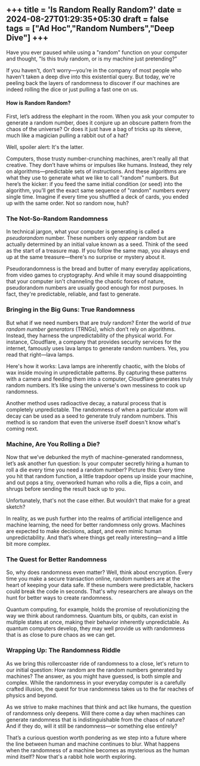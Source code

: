 +++
title = 'Is Random Really Random?' 
date = 2024-08-27T01:29:35+05:30
draft = false   
tags = ["Ad Hoc","Random Numbers","Deep Dive"]
+++  
--- 
<!-- 
### **How Random are the Random Numbers Generated by Machines?** -->
Have you ever paused while using a "random" function on your computer and thought, "Is this truly random, or is my machine just pretending?" 

If you haven't, don’t worry—you’re in the company of most people who haven't taken a deep dive into this existential query. But today, we're peeling back the layers of randomness to discover if our machines are indeed rolling the dice or just pulling a fast one on us.

<!-- ### The Magic Trick Behind the Curtain -->
#### How is Random Random?
First, let’s address the elephant in the room. When you ask your computer to generate a random number, does it conjure up an obscure pattern from the chaos of the universe? Or does it just have a bag of tricks up its sleeve, much like a magician pulling a rabbit out of a hat?

Well, spoiler alert: It's the latter.

Computers, those trusty number-crunching machines, aren't really all that creative. They don’t have whims or impulses like humans. Instead, they rely on algorithms—predictable sets of instructions. And these algorithms are what they use to generate what we like to call "random" numbers. But here’s the kicker: if you feed the same initial condition (or seed) into the algorithm, you’ll get the exact same sequence of "random" numbers every single time. Imagine if every time you shuffled a deck of cards, you ended up with the same order. Not so random now, huh?

### The Not-So-Random Randomness

In technical jargon, what your computer is generating is called a *pseudorandom* number. These numbers only *appear* random but are actually determined by an initial value known as a seed. Think of the seed as the start of a treasure map. If you follow the same map, you always end up at the same treasure—there's no surprise or mystery about it.

Pseudorandomness is the bread and butter of many everyday applications, from video games to cryptography. And while it may sound disappointing that your computer isn't channeling the chaotic forces of nature, pseudorandom numbers are usually good enough for most purposes. In fact, they're predictable, reliable, and fast to generate.

### Bringing in the Big Guns: True Randomness

But what if we need numbers that are *truly* random? Enter the world of *true random number generators* (TRNGs), which don’t rely on algorithms. Instead, they harness the unpredictability of the physical world. For instance, Cloudflare, a company that provides security services for the internet, famously uses lava lamps to generate random numbers. Yes, you read that right—lava lamps.

Here's how it works: Lava lamps are inherently chaotic, with the blobs of wax inside moving in unpredictable patterns. By capturing these patterns with a camera and feeding them into a computer, Cloudflare generates truly random numbers. It’s like using the universe's own messiness to cook up randomness.

Another method uses radioactive decay, a natural process that is completely unpredictable. The randomness of when a particular atom will decay can be used as a seed to generate truly random numbers. This method is so random that even the universe itself doesn't know what's coming next.

### Machine, Are You Rolling a Die?

Now that we’ve debunked the myth of machine-generated randomness, let’s ask another fun question: Is your computer secretly hiring a human to roll a die every time you need a random number? Picture this: Every time you hit that random function, a little trapdoor opens up inside your machine, and out pops a tiny, overworked human who rolls a die, flips a coin, and shrugs before sending the result back up to you.

Unfortunately, that's not the case either. But wouldn’t that make for a great sketch?

In reality, as we push further into the realms of artificial intelligence and machine learning, the need for better randomness only grows. Machines are expected to make decisions, adapt, and even mimic human unpredictability. And that’s where things get really interesting—and a little bit more complex.

### The Quest for Better Randomness

So, why does randomness even matter? Well, think about encryption. Every time you make a secure transaction online, random numbers are at the heart of keeping your data safe. If these numbers were predictable, hackers could break the code in seconds. That's why researchers are always on the hunt for better ways to create randomness.

Quantum computing, for example, holds the promise of revolutionizing the way we think about randomness. Quantum bits, or qubits, can exist in multiple states at once, making their behavior inherently unpredictable. As quantum computers develop, they may well provide us with randomness that is as close to pure chaos as we can get.


### Wrapping Up: The Randomness Riddle

As we bring this rollercoaster ride of randomness to a close, let's return to our initial question: How random are the random numbers generated by machines? The answer, as you might have guessed, is both simple and complex. While the randomness in your everyday computer is a carefully crafted illusion, the quest for true randomness takes us to the far reaches of physics and beyond.

As we strive to make machines that think and act like humans, the question of randomness only deepens. Will there come a day when machines can generate randomness that is indistinguishable from the chaos of nature? And if they do, will it still be randomness—or something else entirely?

That’s a curious question worth pondering as we step into a future where the line between human and machine continues to blur. What happens when the randomness of a machine becomes as mysterious as the human mind itself? Now that's a rabbit hole worth exploring.